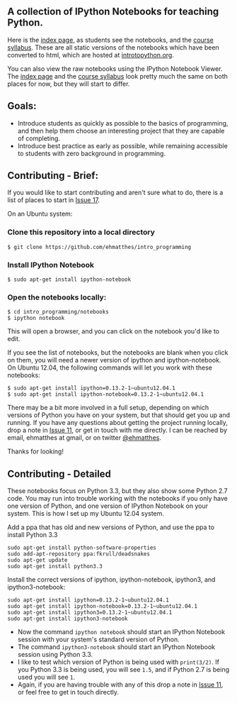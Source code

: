 A collection of IPython Notebooks for teaching Python.
---

Here is the [index page](http://www.introtopython.org), as students see the notebooks, and the [course syllabus](http://www.introtopython.org/syllabus). These are all static versions of the notebooks which have been converted to html, which are hosted at [introtopython.org](http://www.introtopython.org).

You can also view the raw notebooks using the IPython Notebook Viewer. The  [index page](http://nbviewer.ipython.org/urls/raw.github.com/ehmatthes/intro_programming/master/notebooks/intro_programming_index.ipynb) and the [course syllabus](http://nbviewer.ipython.org/urls/raw.github.com/ehmatthes/intro_programming/master/notebooks/syllabus.ipynb) look pretty much the same on both places for now, but they will start to differ.

Goals:
---
- Introduce students as quickly as possible to the basics of programming, and then help them choose an interesting project that they are capable of completing.
- Introduce best practice as early as possible, while remaining accessible to students with zero background in programming.

Contributing - Brief:
---
If you would like to start contributing and aren't sure what to do, there is a list of places to start in [Issue 17](https://github.com/ehmatthes/intro_programming/issues/17).

On an Ubuntu system:
### Clone this repository into a local directory
    $ git clone https://github.com/ehmatthes/intro_programming
### Install IPython Notebook
    $ sudo apt-get install ipython-notebook
### Open the notebooks locally:
    $ cd intro_programming/notebooks
    $ ipython notebook

This will open a browser, and you can click on the notebook you'd like to edit.

If you see the list of notebooks, but the notebooks are blank when you click on them, you will need a newer version of ipython and ipython-notebook. On Ubuntu 12.04, the following commands will let you work with these notebooks:

    $ sudo apt-get install ipython=0.13.2-1~ubuntu12.04.1
    $ sudo apt-get install ipython-notebook=0.13.2-1~ubuntu12.04.1

There may be a bit more involved in a full setup, depending on which versions of Python you have on your system, but that should get you up and running. If you have any questions about getting the project running locally, drop a note in [Issue 11](https://github.com/ehmatthes/intro_programming/issues/11), or get in touch with me directly. I can be reached by email, ehmatthes at gmail, or on twitter [@ehmatthes](https://twitter.com/ehmatthes).

Thanks for looking!

Contributing - Detailed
---
These notebooks focus on Python 3.3, but they also show some Python 2.7 code. You may run into trouble working with the notebooks if you only have one version of Python, and one version of IPython Notebook on your system. This is how I set up my Ubuntu 12.04 system.

Add a ppa that has old and new versions of Python, and use the ppa to install Python 3.3

    sudo apt-get install python-software-properties
    sudo add-apt-repository ppa:fkrull/deadsnakes    
    sudo apt-get update    
    sudo apt-get install python3.3

Install the correct versions of ipython, ipython-notebook, ipython3, and ipython3-notebook:

    sudo apt-get install ipython=0.13.2-1~ubuntu12.04.1
    sudo apt-get install ipython-notebook=0.13.2-1~ubuntu12.04.1
    sudo apt-get install ipython3=0.13.2-1~ubuntu12.04.1
    sudo apt-get install ipython3-notebook

- Now the command `ipython notebook` should start an IPython Notebook session with your system's standard version of Python.
- The command `ipython3-notebook` should start an IPython Notebook session using Python 3.3.
- I like to test which version of Python is being used with `print(3/2)`. If you Python 3.3 is being used, you will see `1.5`, and if Python 2.7 is being used you will see `1`.
- Again, if you are having trouble with any of this drop a note in [Issue 11](https://github.com/ehmatthes/intro_programming/issues/11), or feel free to get in touch directly.
